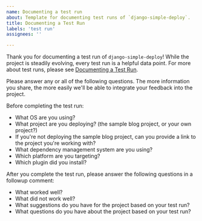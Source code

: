 ```yaml
---
name: Documenting a test run
about: Template for documenting test runs of `django-simple-deploy`.
title: Documenting a Test Run
labels: 'test run'
assignees: ''

---
```


Thank you for documenting a test run of `django-simple-deploy`! While the project is steadily evolving, every test run is a helpful data point. For more about test runs, please see [Documenting a Test Run](https://django-simple-deploy.readthedocs.io/en/latest/contributing/test_run.md/).

Please answer any or all of the following questions. The more information you share, the more easily we'll be able to integrate your feedback into the project.

Before completing the test run:
- What OS are you using?
- What project are you deploying? (the sample blog project, or your own project?)
- If you're not deploying the sample blog project, can you provide a link to the project you're working with?
- What dependency management system are you using?
- Which platform are you targeting?
- Which plugin did you install?

After you complete the test run, please answer the following questions in a followup comment:
- What worked well?
- What did not work well?
- What suggestions do you have for the project based on your test run?
- What questions do you have about the project based on your test run?
